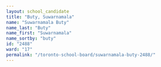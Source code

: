 ```yaml
---
layout: school_candidate
title: "Buty, Suwarnamala"
name: "Suwarnamala Buty"
name_last: "Buty"
name_first: "Suwarnamala"
name_sortby: "buty"
id: "2488"
ward: "17"
permalink: "/toronto-school-board/suwarnamala-buty-2488/"
---
```

